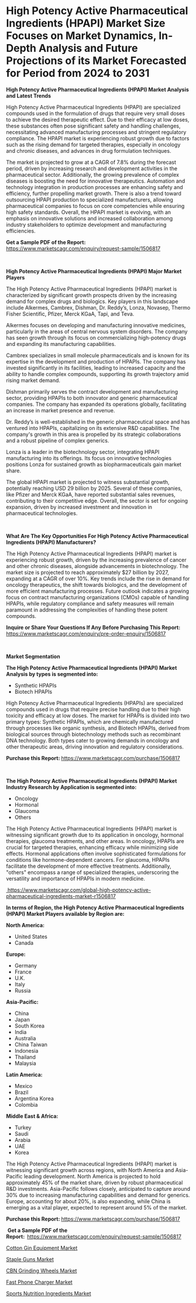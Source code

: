 <p><h1>High Potency Active Pharmaceutical Ingredients (HPAPI) Market Size Focuses on Market Dynamics, In-Depth Analysis and Future Projections of its Market Forecasted for Period from 2024 to 2031</h1></p><p><strong>High Potency Active Pharmaceutical Ingredients (HPAPI) Market Analysis and Latest Trends</strong></p>
<p><p>High Potency Active Pharmaceutical Ingredients (HPAPI) are specialized compounds used in the formulation of drugs that require very small doses to achieve the desired therapeutic effect. Due to their efficacy at low doses, these substances often pose significant safety and handling challenges, necessitating advanced manufacturing processes and stringent regulatory compliance. The HPAPI market is experiencing robust growth due to factors such as the rising demand for targeted therapies, especially in oncology and chronic diseases, and advances in drug formulation techniques.</p><p>The market is projected to grow at a CAGR of 7.8% during the forecast period, driven by increasing research and development activities in the pharmaceutical sector. Additionally, the growing prevalence of complex diseases is boosting the need for innovative therapeutics. Automation and technology integration in production processes are enhancing safety and efficiency, further propelling market growth. There is also a trend toward outsourcing HPAPI production to specialized manufacturers, allowing pharmaceutical companies to focus on core competencies while ensuring high safety standards. Overall, the HPAPI market is evolving, with an emphasis on innovative solutions and increased collaboration among industry stakeholders to optimize development and manufacturing efficiencies.</p></p>
<p><strong>Get a Sample PDF of the Report:&nbsp;</strong> <a href="https://www.marketscagr.com/enquiry/request-sample/1506817">https://www.marketscagr.com/enquiry/request-sample/1506817</a></p>
<p>&nbsp;</p>
<p><strong>High Potency Active Pharmaceutical Ingredients (HPAPI) Major Market Players</strong></p>
<p><p>The High Potency Active Pharmaceutical Ingredients (HPAPI) market is characterized by significant growth prospects driven by the increasing demand for complex drugs and biologics. Key players in this landscape include Alkermes, Cambrex, Dishman, Dr. Reddy’s, Lonza, Novasep, Thermo Fisher Scientific, Pfizer, Merck KGaA, Tapi, and Teva.</p><p>Alkermes focuses on developing and manufacturing innovative medicines, particularly in the areas of central nervous system disorders. The company has seen growth through its focus on commercializing high-potency drugs and expanding its manufacturing capabilities.</p><p>Cambrex specializes in small molecule pharmaceuticals and is known for its expertise in the development and production of HPAPIs. The company has invested significantly in its facilities, leading to increased capacity and the ability to handle complex compounds, supporting its growth trajectory amid rising market demand.</p><p>Dishman primarily serves the contract development and manufacturing sector, providing HPAPIs to both innovator and generic pharmaceutical companies. The company has expanded its operations globally, facilitating an increase in market presence and revenue.</p><p>Dr. Reddy’s is well-established in the generic pharmaceutical space and has ventured into HPAPIs, capitalizing on its extensive R&D capabilities. The company's growth in this area is propelled by its strategic collaborations and a robust pipeline of complex generics.</p><p>Lonza is a leader in the biotechnology sector, integrating HPAPI manufacturing into its offerings. Its focus on innovative technologies positions Lonza for sustained growth as biopharmaceuticals gain market share.</p><p>The global HPAPI market is projected to witness substantial growth, potentially reaching USD 29 billion by 2025. Several of these companies, like Pfizer and Merck KGaA, have reported substantial sales revenues, contributing to their competitive edge. Overall, the sector is set for ongoing expansion, driven by increased investment and innovation in pharmaceutical technologies.</p></p>
<p>&nbsp;</p>
<p><strong>What Are The Key Opportunities For High Potency Active Pharmaceutical Ingredients (HPAPI) Manufacturers?</strong></p>
<p><p>The High Potency Active Pharmaceutical Ingredients (HPAPI) market is experiencing robust growth, driven by the increasing prevalence of cancer and other chronic diseases, alongside advancements in biotechnology. The market size is projected to reach approximately $27 billion by 2027, expanding at a CAGR of over 10%. Key trends include the rise in demand for oncology therapeutics, the shift towards biologics, and the development of more efficient manufacturing processes. Future outlook indicates a growing focus on contract manufacturing organizations (CMOs) capable of handling HPAPIs, while regulatory compliance and safety measures will remain paramount in addressing the complexities of handling these potent compounds.</p></p>
<p><strong>Inquire or Share Your Questions If Any Before Purchasing This Report:</strong> <a href="https://www.marketscagr.com/enquiry/pre-order-enquiry/1506817">https://www.marketscagr.com/enquiry/pre-order-enquiry/1506817</a></p>
<p>&nbsp;</p>
<p><strong>Market Segmentation</strong></p>
<p><strong>The High Potency Active Pharmaceutical Ingredients (HPAPI) Market Analysis by types is segmented into:</strong></p>
<p><ul><li>Synthetic HPAPIs</li><li>Biotech HPAPIs</li></ul></p>
<p><p>High Potency Active Pharmaceutical Ingredients (HPAPIs) are specialized compounds used in drugs that require precise handling due to their high toxicity and efficacy at low doses. The market for HPAPIs is divided into two primary types: Synthetic HPAPIs, which are chemically manufactured through processes like organic synthesis, and Biotech HPAPIs, derived from biological sources through biotechnology methods such as recombinant DNA technology. Both types cater to growing demands in oncology and other therapeutic areas, driving innovation and regulatory considerations.</p></p>
<p><strong>Purchase this Report:&nbsp;</strong><a href="https://www.marketscagr.com/purchase/1506817">https://www.marketscagr.com/purchase/1506817</a></p>
<p>&nbsp;</p>
<p><strong>The High Potency Active Pharmaceutical Ingredients (HPAPI) Market Industry Research by Application is segmented into:</strong></p>
<p><ul><li>Oncology</li><li>Hormonal</li><li>Glaucoma</li><li>Others</li></ul></p>
<p><p>The High Potency Active Pharmaceutical Ingredients (HPAPI) market is witnessing significant growth due to its application in oncology, hormonal therapies, glaucoma treatments, and other areas. In oncology, HPAPIs are crucial for targeted therapies, enhancing efficacy while minimizing side effects. Hormonal applications often involve sophisticated formulations for conditions like hormone-dependent cancers. For glaucoma, HPAPIs facilitate the development of more effective treatments. Additionally, "others" encompass a range of specialized therapies, underscoring the versatility and importance of HPAPIs in modern medicine.</p></p>
<p><a href="https://www.marketscagr.com/global-high-potency-active-pharmaceutical-ingredients-market-r1506817">&nbsp;https://www.marketscagr.com/global-high-potency-active-pharmaceutical-ingredients-market-r1506817</a></p>
<p><strong>In terms of Region, the High Potency Active Pharmaceutical Ingredients (HPAPI) Market Players available by Region are:</strong></p>
<p>
    <p> <strong> North America: </strong>
        <ul>
            <li>United States</li>
            <li>Canada</li>
        </ul>
        </p> 
    <p> <strong> Europe: </strong>
        <ul>
            <li>Germany</li>
            <li>France</li>
            <li>U.K.</li>
            <li>Italy</li>
            <li>Russia</li>
        </ul>
        </p> 
    <p> <strong> Asia-Pacific: </strong>
        <ul>
            <li>China</li>
            <li>Japan</li>
            <li>South Korea</li>
            <li>India</li>
            <li>Australia</li>
            <li>China Taiwan</li>
            <li>Indonesia</li>
            <li>Thailand</li>
            <li>Malaysia</li>
        </ul>
        </p> 
    <p> <strong> Latin America: </strong>
        <ul>
            <li>Mexico</li>
            <li>Brazil</li>
            <li>Argentina Korea</li>
            <li>Colombia</li>
        </ul>
        </p> 
    <p> <strong> Middle East & Africa: </strong>
        <ul>
            <li>Turkey</li>
            <li>Saudi</li>
            <li>Arabia</li>
            <li>UAE</li>
            <li>Korea</li>
        </ul>
    </p>
    </p>
<p><p>The High Potency Active Pharmaceutical Ingredients (HPAPI) market is witnessing significant growth across regions, with North America and Asia-Pacific leading development. North America is projected to hold approximately 45% of the market share, driven by robust pharmaceutical R&D investments. Asia-Pacific follows closely, anticipated to capture around 30% due to increasing manufacturing capabilities and demand for generics. Europe, accounting for about 20%, is also expanding, while China is emerging as a vital player, expected to represent around 5% of the market.</p></p>
<p><strong>Purchase this Report: </strong><a href="https://www.marketscagr.com/purchase/1506817">https://www.marketscagr.com/purchase/1506817</a></p>
<p>&nbsp;<strong>Get a Sample PDF of the Report:&nbsp;&nbsp;</strong><a href="https://www.marketscagr.com/enquiry/request-sample/1506817">https://www.marketscagr.com/enquiry/request-sample/1506817</a></p>
<p><strong></strong></p>
<p><p><a href="https://medium.com/@russelldodson78/cotton-gin-equipment-market-growth-market-segmentation-and-regional-analysis-global-forecast-74f7a22c96c2?postPublishedType=repub">Cotton Gin Equipment Market</a></p><p><a href="https://issuu.com/reportprime-2/docs/staple-guns-market-size-2030.pptx_58d551fa67b1cb">Staple Guns Market</a></p><p><a href="https://www.linkedin.com/pulse/emerging-opportunities-challenges-global-cbn-grinding-wheels-thn3f?trackingId=cFXpV2beSxm5qMo5yAD6TA%3D%3D">CBN Grinding Wheels Market</a></p><p><a href="https://medium.com/@russelldodson78/fast-phone-charger-market-industry-landscape-growth-trajectories-and-global-markets-ae6d4fd5f12d">Fast Phone Charger Market</a></p><p><a href="https://issuu.com/reportprime-2/docs/sports-nutrition-ingredients-market_95e38d07dbd5f3">Sports Nutrition Ingredients Market</a></p></p>